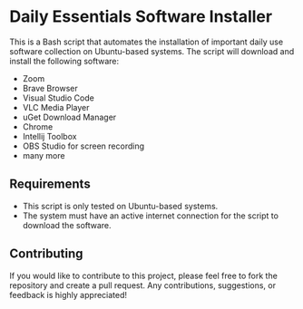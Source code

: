 # Daily Essentials Software Installer

This is a Bash script that automates the installation of important daily use software collection on Ubuntu-based systems. The script will download and install the following software:

- Zoom
- Brave Browser
- Visual Studio Code
- VLC Media Player
- uGet Download Manager
- Chrome
- Intellij Toolbox
- OBS Studio for screen recording
- many more

## Requirements
- This script is only tested on Ubuntu-based systems.
- The system must have an active internet connection for the script to download the software.


## Contributing
If you would like to contribute to this project, please feel free to fork the repository and create a pull request. Any contributions, suggestions, or feedback is highly appreciated!

